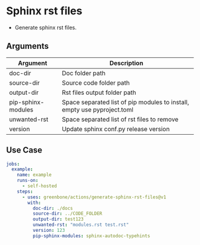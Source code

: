 # Sphinx rst files

- Generate sphinx rst files.

## Arguments

| Argument | Description |
| --- | --- |
| doc-dir | Doc folder path |
| source-dir | Source code folder path |
| output-dir | Rst files output folder path |
| pip-sphinx-modules | Space separated list of pip modules to install, empty use pyproject.toml |
| unwanted-rst | Space separated list of rst files to remove |
| version | Update sphinx conf.py release version |


## Use Case

```yaml
jobs:
  example:
    name: example
    runs-on:
      - self-hosted
    steps:
      - uses: greenbone/actions/generate-sphinx-rst-files@v1
        with:
          doc-dir: ./docs
          source-dir: ../CODE_FOLDER
          output-dir: test123
          unwanted-rst: "modules.rst test.rst"
          version: 123
          pip-sphinx-modules: sphinx-autodoc-typehints
```
